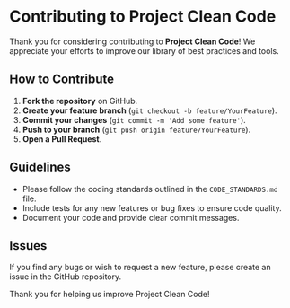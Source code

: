 # Contributing to Project Clean Code

Thank you for considering contributing to **Project Clean Code**! We appreciate your efforts to improve our library of best practices and tools.

## How to Contribute
1. **Fork the repository** on GitHub.
2. **Create your feature branch** (`git checkout -b feature/YourFeature`).
3. **Commit your changes** (`git commit -m 'Add some feature'`).
4. **Push to your branch** (`git push origin feature/YourFeature`).
5. **Open a Pull Request**.

## Guidelines
- Please follow the coding standards outlined in the `CODE_STANDARDS.md` file.
- Include tests for any new features or bug fixes to ensure code quality.
- Document your code and provide clear commit messages.

## Issues
If you find any bugs or wish to request a new feature, please create an issue in the GitHub repository.

Thank you for helping us improve Project Clean Code!